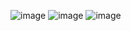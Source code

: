 ![image](https://github.com/luthfibphoenix/Tugas10_20220140182/assets/127088690/1644b14e-b6a2-4a63-a68b-c4018512c53d)
![image](https://github.com/luthfibphoenix/Tugas10_20220140182/assets/127088690/e01f0324-74d4-4bf1-8336-600f46ccf409)
![image](https://github.com/luthfibphoenix/Tugas10_20220140182/assets/127088690/06834046-f7ba-4a20-93d4-e3f89f4a5dd1)
